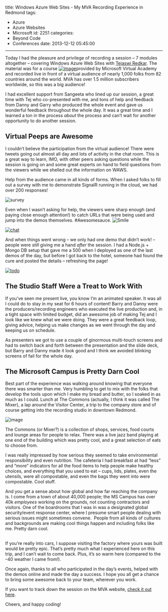title: Windows Azure Web Sites - My MVA Recording Experience in Redmond
tags:
  - Azure
  - Azure Websites
  - Microsoft
id: 2251
categories:
  - Beyond Code
  - Conferences
date: 2013-12-12 05:45:00
---

Today I had the pleasure and privilege of recording a session – 7 modules altogether – covering Windows Azure Web Sites with [Tejaswi Redkar](http://www.twitter.com/tejaswiredkar). The material was for a course [![image](http://jameschambers.com/wp-content/uploads/2013/12/image.png)](http://www.microsoftvirtualacademy.com/liveevents/windows-azure-web-sites-deep-dive-jump-start#?fbid=iakxSr9rHuj&amp;prid=ca_mvpjc&amp;mtag=MVP4038205)provided by Microsoft Virtual Academy and recorded live in front of a virtual audience of nearly 1,000 folks from 82 countries around the world. MVA has over 1.5 million subscribers worldwide, so this was a big audience!

I had excellent support from Sangeeta who lined up our session, a great time with Tej who co-presented with me, and tons of help and feedback from Danny and Garry who produced the whole event and gave us wonderful feedback throughout the whole day. It was a great time and I learned a ton in the process _about_ the process and can’t wait for another opportunity to do another session.

## Virtual Peeps are Awesome

I couldn’t believe the participation from the virtual audience! There were tweets going out almost all day and lots of activity in the chat room. This is a great way to learn, IMO, with other peers asking questions while the session is going on and some great experts on hand to field questions from the viewers while we shelled out the information on WAWS.

Help from the audience came in all kinds of forms. When I asked folks to fill out a survey with me to demonstrate SignalR running in the cloud, we had over 200 responses!

![survey](http://jameschambers.com/wp-content/uploads/2013/12/survey.png "survey")

Even when I wasn’t asking for help, the viewers were sharp enough (and paying close enough attention!) to catch URLs that were being used and jump into the demos themselves. #Awesomesauce. ![Smile](http://jameschambers.com/wp-content/uploads/2013/12/wlEmoticon-smile.png)

[![chat](http://jameschambers.com/wp-content/uploads/2013/12/chat_thumb.png "chat")](http://jameschambers.com/wp-content/uploads/2013/12/chat.png)

And when things went wrong – we only had one demo that didn’t work! – people were _still_ giving me a hand _after_ the session. I had a Node.js + Mongo DB setup that gave me a 500 when I deployed as one of the last demos of the day, but before I got back to the hotel, someone had found the cure and posted the details – refreshing the page! 

[![todo](http://jameschambers.com/wp-content/uploads/2013/12/todo_thumb.png "todo")](http://jameschambers.com/wp-content/uploads/2013/12/todo.png)

## The Studio Staff Were a Treat to Work With

If you’ve seen me present live, you know I’m an animated speaker. It was all I could do to stay in my seat for 6 hours of content! Barry and Danny were the producers/recording engineers who executed the live production and, in a tight space with limited budget, did an awesome job of making Tej and I look like we knew what we were doing. They were a great feedback loop, giving advice, helping us make changes as we went through the day and keeping us on schedule.

As presenters we got to use a couple of ginormous multi-touch screens and had to switch back and forth between the presentation and the slide deck, but Barry and Danny made it look good and I think we avoided blinking screens of fail for the whole day.

## The Microsoft Campus is Pretty Darn Cool

Best part of the experience was walking around knowing that everyone there was smarter than me. Very humbling to get to mix with the folks that develop the tools upon which I make my bread and butter, so I soaked in as much as I could. Lunch at The Commons (actually, I think it was called The Mixer), a lap around the Visitor Center, a trip to the company store and of course getting into the recording studio in downtown Redmond.

![image](http://jameschambers.com/wp-content/uploads/2013/12/image1.png "image")

The Commons (or Mixer?) is a collection of shops, services, food courts and lounge areas for people to relax. There was a live jazz band playing at one end of the building which was pretty cool, and a great selection of eats to choose from.

I was really impressed by how serious they seemed to take environmental responsibility and even nutrition. The cafeteria I had breakfast at had “less” and “more” indicators for all the food items to help people make healthy choices, and everything that you used to eat – cups, lids, plates, even the utensils, were all compostable, and even the bags they went into were compostable. Cool stuff.&nbsp; 

And you get a sense about how global and how far reaching the company is. I come from a town of about 40,000 people; the MS Campus has over 40k _employees_ working on the grounds, not counting contractors and visitors. One of the boardrooms that I was in was a designated global security/event response center, where I presume smart people dealing with serious issues might sometimes convene.&nbsp; People from all kinds of cultures and backgrounds are making cool things happen and including folks like me. Pretty darn cool.

## 

If you’re really into cars, I suppose visiting the factory where yours was built would be pretty epic. That’s pretty much what I experienced here on this trip, and I can’t wait to come back. Plus, it’s so warm here (compared to the –40 weather I came from!).

Once again, thanks to all who participated in the day’s events, helped with the demos online and made the day a success. I hope you all get a chance to bring some awesome back to your team, wherever you work.

If you want to track down the session on the MVA website, [check it out here](http://www.microsoftvirtualacademy.com/liveevents/windows-azure-web-sites-deep-dive-jump-start#?fbid=iakxSr9rHuj&amp;prid=ca_mvpjc&amp;mtag=MVP4038205).

Cheers, and happy coding!